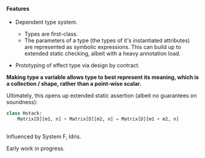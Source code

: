 #### Features
* Dependent type system.
  - Types are first-class.
  - The parameters of a type (the types of it's instantiated attributes) are represented as symbolic expressions. This can build up to extended static checking, albeit with a heavy annotation load.

* Prototyping of effect type via design by contract.


**Making type a variable allows type to best represent its meaning, which is a collection / shape, rather than a point-wise scalar.**

Ultimately, this opens up extended static assertion (albeit no guarantees on soundness):

```python
class Hstack:
    Matrix[D][m1, n] + Matrix[D][m2, n] = Matrix[D][m1 + m2, n]
    
```

Influenced by System F, Idris.

Early work in progress.
